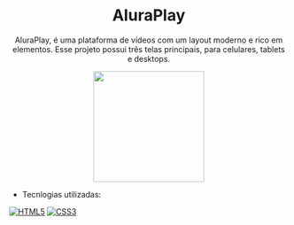 <h1 align="center">AluraPlay</h1>
<p align="center"> AluraPlay, é uma plataforma de vídeos com um layout moderno e rico em elementos. Esse projeto possui três telas principais, para celulares, tablets e desktops.</p>
<div align="center">
<img src="https://user-images.githubusercontent.com/43679743/210630572-f4a4fe59-63a4-4088-b7ed-09f5cf5f313a.png" width="200px" />
</div>	

 - Tecnlogias utilizadas:

[![HTML5](https://img.shields.io/badge/html5-%23E34F26.svg?style=for-the-badge&logo=html5&logoColor=white)](https://developer.mozilla.org/en-US/docs/Web/HTML)
[![CSS3](https://img.shields.io/badge/css3-%231572B6.svg?style=for-the-badge&logo=css3&logoColor=white)](https://developer.mozilla.org/en-US/docs/Web/CSS)
